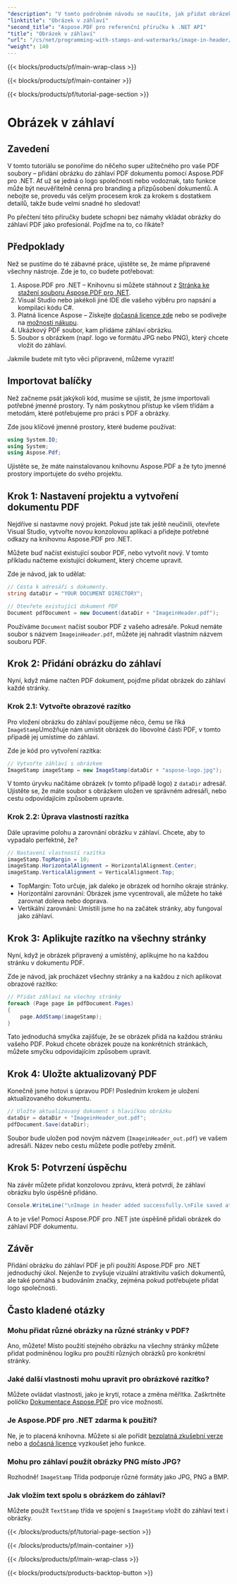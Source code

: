 ```yaml
---
"description": "V tomto podrobném návodu se naučíte, jak přidat obrázek do záhlaví PDF souboru pomocí Aspose.PDF pro .NET."
"linktitle": "Obrázek v záhlaví"
"second_title": "Aspose.PDF pro referenční příručku k .NET API"
"title": "Obrázek v záhlaví"
"url": "/cs/net/programming-with-stamps-and-watermarks/image-in-header/"
"weight": 140
---
```


{{< blocks/products/pf/main-wrap-class >}}

{{< blocks/products/pf/main-container >}}

{{< blocks/products/pf/tutorial-page-section >}}

# Obrázek v záhlaví

## Zavedení

V tomto tutoriálu se ponoříme do něčeho super užitečného pro vaše PDF soubory – přidání obrázku do záhlaví PDF dokumentu pomocí Aspose.PDF pro .NET. Ať už se jedná o logo společnosti nebo vodoznak, tato funkce může být neuvěřitelně cenná pro branding a přizpůsobení dokumentů. A nebojte se, provedu vás celým procesem krok za krokem s dostatkem detailů, takže bude velmi snadné ho sledovat!

Po přečtení této příručky budete schopni bez námahy vkládat obrázky do záhlaví PDF jako profesionál. Pojďme na to, co říkáte?

## Předpoklady

Než se pustíme do té zábavné práce, ujistěte se, že máme připravené všechny nástroje. Zde je to, co budete potřebovat:

1. Aspose.PDF pro .NET – Knihovnu si můžete stáhnout z [Stránka ke stažení souboru Aspose.PDF pro .NET](https://releases.aspose.com/pdf/net/).
2. Visual Studio nebo jakékoli jiné IDE dle vašeho výběru pro napsání a kompilaci kódu C#.
3. Platná licence Aspose – Získejte [dočasná licence zde](https://purchase.aspose.com/temporary-license/) nebo se podívejte na [možnosti nákupu](https://purchase.aspose.com/buy).
4. Ukázkový PDF soubor, kam přidáme záhlaví obrázku.
5. Soubor s obrázkem (např. logo ve formátu JPG nebo PNG), který chcete vložit do záhlaví.

Jakmile budete mít tyto věci připravené, můžeme vyrazit!

## Importovat balíčky

Než začneme psát jakýkoli kód, musíme se ujistit, že jsme importovali potřebné jmenné prostory. Ty nám poskytnou přístup ke všem třídám a metodám, které potřebujeme pro práci s PDF a obrázky.

Zde jsou klíčové jmenné prostory, které budeme používat:

```csharp
using System.IO;
using System;
using Aspose.Pdf;
```

Ujistěte se, že máte nainstalovanou knihovnu Aspose.PDF a že tyto jmenné prostory importujete do svého projektu.

## Krok 1: Nastavení projektu a vytvoření dokumentu PDF

Nejdříve si nastavme nový projekt. Pokud jste tak ještě neučinili, otevřete Visual Studio, vytvořte novou konzolovou aplikaci a přidejte potřebné odkazy na knihovnu Aspose.PDF pro .NET.

Můžete buď načíst existující soubor PDF, nebo vytvořit nový. V tomto příkladu načteme existující dokument, který chceme upravit.

Zde je návod, jak to udělat:

```csharp
// Cesta k adresáři s dokumenty.
string dataDir = "YOUR DOCUMENT DIRECTORY";

// Otevřete existující dokument PDF
Document pdfDocument = new Document(dataDir + "ImageinHeader.pdf");
```

Používáme `Document` načíst soubor PDF z vašeho adresáře. Pokud nemáte soubor s názvem `ImageinHeader.pdf`, můžete jej nahradit vlastním názvem souboru PDF.

## Krok 2: Přidání obrázku do záhlaví

Nyní, když máme načten PDF dokument, pojďme přidat obrázek do záhlaví každé stránky.

### Krok 2.1: Vytvořte obrazové razítko
Pro vložení obrázku do záhlaví použijeme něco, čemu se říká `ImageStamp`Umožňuje nám umístit obrázek do libovolné části PDF, v tomto případě jej umístíme do záhlaví.

Zde je kód pro vytvoření razítka:

```csharp
// Vytvořte záhlaví s obrázkem
ImageStamp imageStamp = new ImageStamp(dataDir + "aspose-logo.jpg");
```

V tomto úryvku načítáme obrázek (v tomto případě logo) z `dataDir` adresář. Ujistěte se, že máte soubor s obrázkem uložen ve správném adresáři, nebo cestu odpovídajícím způsobem upravte.

### Krok 2.2: Úprava vlastností razítka
Dále upravíme polohu a zarovnání obrázku v záhlaví. Chcete, aby to vypadalo perfektně, že?

```csharp
// Nastavení vlastností razítka
imageStamp.TopMargin = 10;
imageStamp.HorizontalAlignment = HorizontalAlignment.Center;
imageStamp.VerticalAlignment = VerticalAlignment.Top;
```

- TopMargin: Toto určuje, jak daleko je obrázek od horního okraje stránky.
- Horizontální zarovnání: Obrázek jsme vycentrovali, ale můžete ho také zarovnat doleva nebo doprava.
- Vertikální zarovnání: Umístili jsme ho na začátek stránky, aby fungoval jako záhlaví.

## Krok 3: Aplikujte razítko na všechny stránky

Nyní, když je obrázek připravený a umístěný, aplikujme ho na každou stránku v dokumentu PDF.

Zde je návod, jak procházet všechny stránky a na každou z nich aplikovat obrazové razítko:

```csharp
// Přidat záhlaví na všechny stránky
foreach (Page page in pdfDocument.Pages)
{
    page.AddStamp(imageStamp);
}
```

Tato jednoduchá smyčka zajišťuje, že se obrázek přidá na každou stránku vašeho PDF. Pokud chcete obrázek pouze na konkrétních stránkách, můžete smyčku odpovídajícím způsobem upravit.

## Krok 4: Uložte aktualizovaný PDF

Konečně jsme hotovi s úpravou PDF! Posledním krokem je uložení aktualizovaného dokumentu.

```csharp
// Uložte aktualizovaný dokument s hlavičkou obrázku
dataDir = dataDir + "ImageinHeader_out.pdf";
pdfDocument.Save(dataDir);
```

Soubor bude uložen pod novým názvem (`ImageinHeader_out.pdf`) ve vašem adresáři. Název nebo cestu můžete podle potřeby změnit.

## Krok 5: Potvrzení úspěchu

Na závěr můžete přidat konzolovou zprávu, která potvrdí, že záhlaví obrázku bylo úspěšně přidáno.

```csharp
Console.WriteLine("\nImage in header added successfully.\nFile saved at " + dataDir);
```

A to je vše! Pomocí Aspose.PDF pro .NET jste úspěšně přidali obrázek do záhlaví PDF dokumentu.

## Závěr

Přidání obrázku do záhlaví PDF je při použití Aspose.PDF pro .NET jednoduchý úkol. Nejenže to zvyšuje vizuální atraktivitu vašich dokumentů, ale také pomáhá s budováním značky, zejména pokud potřebujete přidat logo společnosti.

## Často kladené otázky

### Mohu přidat různé obrázky na různé stránky v PDF?
Ano, můžete! Místo použití stejného obrázku na všechny stránky můžete přidat podmíněnou logiku pro použití různých obrázků pro konkrétní stránky.

### Jaké další vlastnosti mohu upravit pro obrázkové razítko?
Můžete ovládat vlastnosti, jako je krytí, rotace a změna měřítka. Zaškrtněte políčko [Dokumentace Aspose.PDF](https://reference.aspose.com/pdf/net/) pro více možností.

### Je Aspose.PDF pro .NET zdarma k použití?
Ne, je to placená knihovna. Můžete si ale pořídit [bezplatná zkušební verze](https://releases.aspose.com/) nebo a [dočasná licence](https://purchase.aspose.com/temporary-license/) vyzkoušet jeho funkce.

### Mohu pro záhlaví použít obrázky PNG místo JPG?
Rozhodně! `ImageStamp` Třída podporuje různé formáty jako JPG, PNG a BMP.

### Jak vložím text spolu s obrázkem do záhlaví?
Můžete použít `TextStamp` třída ve spojení s `ImageStamp` vložit do záhlaví text i obrázky.

{{< /blocks/products/pf/tutorial-page-section >}}

{{< /blocks/products/pf/main-container >}}

{{< /blocks/products/pf/main-wrap-class >}}

{{< blocks/products/products-backtop-button >}}